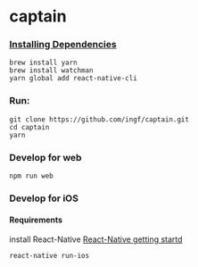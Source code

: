 # captain

### [Installing Dependencies](https://facebook.github.io/react-native/docs/getting-started.html)
```
brew install yarn
brew install watchman
yarn global add react-native-cli
```

### Run:
```
git clone https://github.com/ingf/captain.git 
cd captain
yarn
```

### Develop for web
```
npm run web
```

### Develop for iOS
#### Requirements
install React-Native
[React-Native getting startd](http://facebook.github.io/react-native/docs/getting-started.html)

```
react-native run-ios
```
